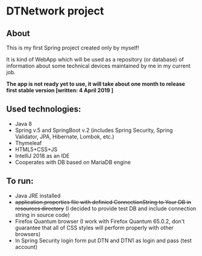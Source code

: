 **DTNetwork project**
===================

**About**
----------
This is my first Spring project created only by myself!

It is kind of WebApp which will be used as a repository (or database) of information about some technical devices 
maintained by me in my current job.

**The app is not ready yet to use, it will take about one month to release first stable version [written: 4 April 2019 ]**

**Used technologies:**
-----------------------
* Java 8
* Spring v.5 and SpringBoot v.2 (includes Spring Security, Spring Validator, JPA, Hibernate, Lombok, etc.)
* Thymeleaf
* HTML5+CSS+JS
* IntelliJ 2018 as an IDE
* Cooperates with DB based on MariaDB engine
 

**To run:**
-------------
* Java JRE installed
* ~~application.properties file with definied ConnectionString to Your DB in resources directory~~ (I decided to provide test DB and include connection string in source code)
* Firefox Quantum browser (I work with Firefox Quantum 65.0.2, don't guarantee that all of CSS styles will perform properly with other browsers)
* In Spring Security login form put DTN and DTN1 as login and pass (test account)

